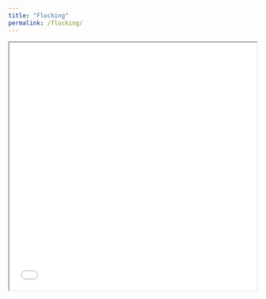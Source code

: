 ```yaml
---
title: "Flocking"
permalink: /flocking/
---
```


<iframe height="500" width="500" src="_pages/flocking.html"></iframe>
